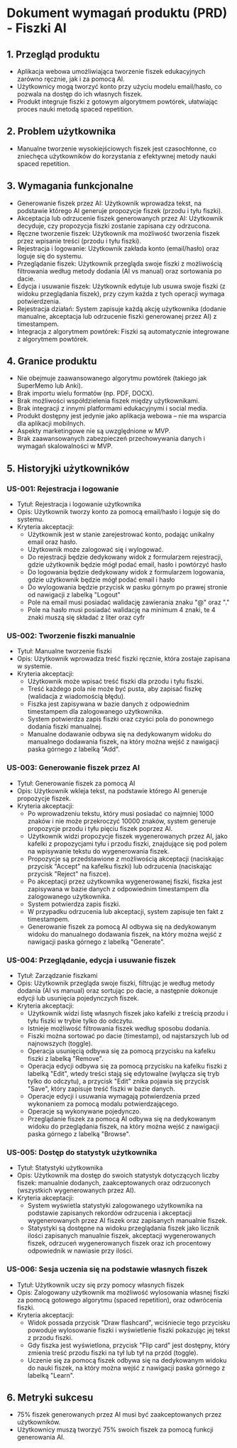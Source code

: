 # Dokument wymagań produktu (PRD) - Fiszki AI

## 1. Przegląd produktu
- Aplikacja webowa umożliwiająca tworzenie fiszek edukacyjnych zarówno ręcznie, jak i za pomocą AI.
- Użytkownicy mogą tworzyć konto przy użyciu modelu email/hasło, co pozwala na dostęp do ich własnych fiszek.
- Produkt integruje fiszki z gotowym algorytmem powtórek, ułatwiając proces nauki metodą spaced repetition.

## 2. Problem użytkownika
- Manualne tworzenie wysokiejściowych fiszek jest czasochłonne, co zniechęca użytkowników do korzystania z efektywnej metody nauki spaced repetition.

## 3. Wymagania funkcjonalne
- Generowanie fiszek przez AI: Użytkownik wprowadza tekst, na podstawie którego AI generuje propozycje fiszek (przodu i tyłu fiszki).
- Akceptacja lub odrzucenie fiszek generowanych przez AI: Użytkownik decyduje, czy propozycja fiszki zostanie zapisana czy odrzucona.
- Ręczne tworzenie fiszek: Użytkownik ma możliwość tworzenia fiszek przez wpisanie treści (przodu i tyłu fiszki).
- Rejestracja i logowanie: Użytkownik zakłada konto (email/hasło) oraz loguje się do systemu.
- Przeglądanie fiszek: Użytkownik przegląda swoje fiszki z możliwością filtrowania według metody dodania (AI vs manual) oraz sortowania po dacie.
- Edycja i usuwanie fiszek: Użytkownik edytuje lub usuwa swoje fiszki (z widoku przeglądania fiszek), przy czym każda z tych operacji wymaga potwierdzenia.
- Rejestracja działań: System zapisuje każdą akcję użytkownika (dodanie manualne, akceptacja lub odrzucenie fiszki generowanej przez AI) z timestampem.
- Integracja z algorytmem powtórek: Fiszki są automatycznie integrowane z algorytmem powtórek.

## 4. Granice produktu
- Nie obejmuje zaawansowanego algorytmu powtórek (takiego jak SuperMemo lub Anki).
- Brak importu wielu formatów (np. PDF, DOCX).
- Brak możliwości współdzielenia fiszek między użytkownikami.
- Brak integracji z innymi platformami edukacyjnymi i social media.
- Produkt dostępny jest jedynie jako aplikacja webowa – nie ma wsparcia dla aplikacji mobilnych.
- Aspekty marketingowe nie są uwzględnione w MVP.
- Brak zaawansowanych zabezpieczeń przechowywania danych i wymagań skalowalności w MVP.

## 5. Historyjki użytkowników

### US-001: Rejestracja i logowanie
- Tytuł: Rejestracja i logowanie użytkownika
- Opis: Użytkownik tworzy konto za pomocą email/hasło i loguje się do systemu.
- Kryteria akceptacji:
   - Użytkownik jest w stanie zarejestrować konto, podając unikalny email oraz hasło.
   - Użytkownik może zalogować się i wylogować.
   - Do rejestracji będzie dedykowany widok z formularzem rejestracji, gdzie użytkownik będzie mógł podać email, hasło i powtórzyć hasło
   - Do logowania będzie dedykowany widok z formularzem logowania, gdzie użytkownik będzie mógł podać email i hasło
   - Do wylogowania będzie przycisk w pasku górnym po prawej stronie od nawigacji z labelką "Logout"
   - Pole na email musi posiadać walidację zawierania znaku "@" oraz "." 
   - Pole na hasło musi posiadać walidację na minimum 4 znaki, te 4 znaki muszą się składać z liter oraz cyfr

### US-002: Tworzenie fiszki manualnie
- Tytuł: Manualne tworzenie fiszki
- Opis: Użytkownik wprowadza treść fiszki ręcznie, która zostaje zapisana w systemie.
- Kryteria akceptacji:
   - Użytkownik może wpisać treść fiszki dla przodu i tyłu fiszki.
   - Treść każdego pola nie może być pusta, aby zapisać fiszkę (walidacja z wiadomością błędu).
   - Fiszka jest zapisywana w bazie danych z odpowiednim timestampem dla zalogowanego użytkownika.
   - System potwierdza zapis fiszki oraz czyści pola do ponownego dodania fiszki manualnej.
   - Manualne dodawanie odbywa się na dedykowanym widoku do manualnego dodawania fiszek, na który można wejść z nawigacji paska górnego z labelką "Add".

### US-003: Generowanie fiszek przez AI
- Tytuł: Generowanie fiszek za pomocą AI
- Opis: Użytkownik wkleja tekst, na podstawie którego AI generuje propozycje fiszek.
- Kryteria akceptacji:
   - Po wprowadzeniu tekstu, który musi posiadać co najmniej 1000 znaków i nie może przekroczyć 10000 znaków, system generuje propozycje przodu i tyłu pięciu fiszek poprzez AI.
   - Użytkownik widzi propozycje fiszek wygenerowanych przez AI, jako kafelki z propozycjami tyłu i przodu fiszki, znajdujące się pod polem na wpisywanie tekstu do wygenerowania fiszek.
   - Propozycje są przedstawione z możliwością akceptacji (naciskając przycisk "Accept" na kafelku fiszki) lub odrzucenia (naciskając przycisk "Reject" na fiszce).
   - Po akceptacji przez użytkownika wygenerowanej fiszki, fiszka jest zapisywana w bazie danych z odpowiednim timestampem dla zalogowanego użytkownika.
   - System potwierdza zapis fiszki.
   - W przypadku odrzucenia lub akceptacji, system zapisuje ten fakt z timestampem.
   - Generowanie fiszek za pomocą AI odbywa się na dedykowanym widoku do manualnego dodawania fiszek, na który można wejść z nawigacji paska górnego z labelką "Generate".

### US-004: Przeglądanie, edycja i usuwanie fiszek
- Tytuł: Zarządzanie fiszkami
- Opis: Użytkownik przegląda swoje fiszki, filtrując je według metody dodania (AI vs manual) oraz sortując po dacie, a następnie dokonuje edycji lub usunięcia pojedynczych fiszek.
- Kryteria akceptacji:
   - Użytkownik widzi listę własnych fiszek jako kafelki z treścią przodu i tyłu fiszki w trybie tylko do odczytu.
   - Istnieje możliwość filtrowania fiszek według sposobu dodania.
   - Fiszki można sortować po dacie (timestamp), od najstarszych lub od najnowszych (toggle).
   - Operacja usunięcią odbywa się za pomocą przycisku na kafelku fiszki z labelką "Remove".
   - Operacja edycji odbywa się za pomocą przycisku na kafelku fiszki z labelką "Edit", wtedy treści stają się edytowalne (wyłącza się tryb tylko do odczytu), a przycisk "Edit" znika pojawia się przycisk "Save", który zapisuje treść fiszki w bazie danych.
   - Operacje edycji i usuwania wymagają potwierdzenia przed wykonaniem za pomocą modalu potwierdzającego.
   - Operacje są wykonywane pojedynczo.
   - Przeglądanie fiszek za pomocą AI odbywa się na dedykowanym widoku do przeglądania fiszek, na który można wejść z nawigacji paska górnego z labelką "Browse".

### US-005: Dostęp do statystyk użytkownika
- Tytuł: Statystyki użytkownika
- Opis: Użytkownik ma dostęp do swoich statystyk dotyczących liczby fiszek: manualnie dodanych, zaakceptowanych oraz odrzuconych (wszystkich wygenerowanych przez AI).
- Kryteria akceptacji:
   - System wyświetla statystyki zalogowanego użytkownika na podstawie zapisanych rekordów odrzucenia i akceptacji wygenerowanych przez AI fiszek oraz zapisanych manualnie fiszek.
   - Statystyki są dostępne na widoku przeglądania fiszek jako licznik ilości zapisanych manualnie fiszek, akceptacji wygenerowanych fiszek, odrzuceń wygenerowanych fiszek oraz ich procentowy odpowiednik w nawiasie przy ilości.

### US-006: Sesja uczenia się na podstawie własnych fiszek
- Tytuł: Użytkownik uczy się przy pomocy własnych fiszek
- Opis: Zalogowany użytkownik ma możliwość wylosowania własnej fiszki za pomocą gotowego algorytmu (spaced repetition), oraz odwrócenia fiszki.
- Kryteria akceptacji:
   - Widok possada przycisk "Draw flashcard", wciśniecie tego przycisku powoduje wylosowanie fiszki i wyświetlenie fiszki pokazując jej tekst z przodu fiszki.
   - Gdy fiszka jest wyświetlona, przycisk "Flip card" jest dostępny, który zmienia treść przodu fiszki na tył lub tył na przód (toggle).
   - Uczenie się za pomocą fiszek odbywa się na dedykowanym widoku do nauki fiszek, na który można wejść z nawigacji paska górnego z labelką "Learn".


## 6. Metryki sukcesu
- 75% fiszek generowanych przez AI musi być zaakceptowanych przez użytkowników.
- Użytkownicy muszą tworzyć 75% swoich fiszek za pomocą funkcji generowania AI. 

